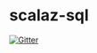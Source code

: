 # scalaz-sql

[![Gitter](https://badges.gitter.im/scalaz/scalaz-sql.svg)](https://gitter.im/scalaz/scalaz-sql?utm_source=badge&utm_medium=badge&utm_campaign=pr-badge&utm_content=badge)